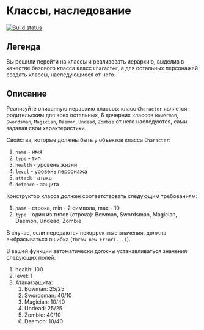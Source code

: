 # Классы, наследование

[![Build status](https://ci.appveyor.com/api/projects/status/8h1ec5vh2wqogyas?svg=true)](https://ci.appveyor.com/project/Maksim-Gavr-04/ajs-5-classes-inheritance)

## Легенда

Вы решили перейти на классы и реализовать иерархию, выделив в качестве базового класса класс `Character`, а для остальных персонажей 
создать классы, наследующиеся от него.

## Описание

Реализуйте описанную иерархию классов: класс `Character` является родительским для всех остальных, 6 дочерних классов `Bowerman`, 
`Swordsman`, `Magician`, `Daemon`, `Undead`, `Zombie` от него наследуются, сами задавая свои характеристики.

Свойства, которые должны быть у объектов класса `Character`:
1. `name` - имя
1. `type` - тип
1. `health` - уровень жизни
1. `level` - уровень персонажа
1. `attack` - атака
1. `defence` - защита

Конструктор класса должен соответствовать следующим требованиям:
1. `name` - строка, min - 2 символа, max - 10
1. `type` - один из типов (строка): Bowman, Swordsman, Magician, Daemon, Undead, Zombie

В случае, если передаются некорректные значения, должна выбрасываться ошибка (`throw new Error(...)`).

В вашей функции автоматически должны устанавливаться значения следующих полей:
1. health: 100
1. level: 1
1. Атака/защита:
    1. Bowman: 25/25
    1. Swordsman: 40/10
    1. Magician: 10/40
    1. Undead: 25/25
    1. Zombie: 40/10
    1. Daemon: 10/40


